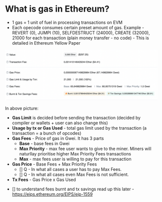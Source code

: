# What is gas in Ethereum?

* 1 gas = 1 unit of fuel in processing transactions on EVM
* Each opecode consumes certain preset amount of gas. Example - REVERT (0), JUMPI (10), SELFDESTRUCT (24000), CREATE (32000), 21000 for each transaction (plain money transfer - no code) - This is detailed in Ethereum Yellow Paper

![](https://github.com/psrvere/solidity-projects/blob/master/images/etherscan_gas.png)

In above picture:
* **Gas Limit** is decided before sending the transaction (decided by compiler or wallets + user can also change this)
* **Usage by tx or Gas Used** - total gas limit used by the transaction (a transaction =  a bunch of opcodes)
* **Gas Fees** - Price of gas in Gwei. It has 3 parts
    -  **Base** - base fees in Gwei
    - **Max Priority** - max fee user wants to give to the miner. Miners will naturllay prioritise higher Max Priority Fees transactions
    - **Max** - max fees user is willing to pay for this transaction
* **Gas Price** - Base Fees + Max Priority Fees
    - [] Q - In what all cases a user has to pay Max Fees.
    - [] Q - In what all cases even Max Fees is not sufficient.
* **Tx Fees** - Gas Price x Gas Used

- [] to understand fees burnt and tx savings read up this later - https://eips.ethereum.org/EIPS/eip-1559